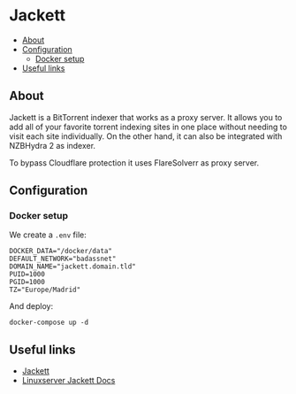 # Jackett

- [About](#about)
- [Configuration](#configuration)
  * [Docker setup](#docker-setup)
- [Useful links](#useful-links)

## About

Jackett is a BitTorrent indexer that works as a proxy server. It allows you to
add all of your favorite torrent indexing sites in one place without needing to
visit each site individually. On the other hand, it can also be integrated with
NZBHydra 2 as indexer.

To bypass Cloudflare protection it uses FlareSolverr as proxy server.

## Configuration

### Docker setup

We create a `.env` file:

```shell
DOCKER_DATA="/docker/data"
DEFAULT_NETWORK="badassnet"
DOMAIN_NAME="jackett.domain.tld"
PUID=1000
PGID=1000
TZ="Europe/Madrid"
```

And deploy:

    docker-compose up -d

## Useful links

- [Jackett](https://github.com/Jackett/Jackett)
- [Linuxserver Jackett Docs](https://docs.linuxserver.io/images/docker-jackett)
